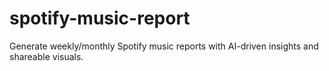 # spotify-music-report
Generate weekly/monthly Spotify music reports with AI-driven insights and shareable visuals.
